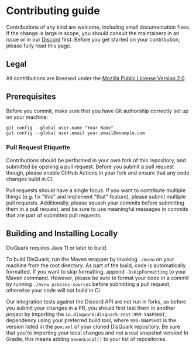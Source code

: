 # Contributing guide

Contributions of any kind are welcome, including small documentation fixes. If the change is large in scope, you should consult the maintainers in an issue or in our [Discord](https://github.com/disquark/disquark) first. Before you get started on your contribution, please fully read this page. 

## Legal

All contributions are licensed under the [Mozilla Public License Version 2.0](https://www.mozilla.org/en-US/MPL/2.0/).

## Prerequisites

Before you commit, make sure that you have Git authorship correctly set up on your machine:
```
git config --global user.name "Your Name"
git config --global user.email your.email@example.com
```

### Pull Request Etiquette

Contributions should be performed in your own fork of this repository, and submitted by opening a pull request. Before you submit a pull request though, please enable GitHub Actions in your fork and ensure that any code changes build in CI.

Pull requests should have a single focus. If you want to contribute multiple things (e.g. fix "this" and implement "that" feature), please submit multiple pull requests. Additionally, please squash your commits before submitting them in a pull request, and be sure to use meaningful  messages in commits that are part of submitted pull requests.

## Building and Installing Locally

DisQuark requires Java 11 or later to build.

To build DisQuark, run the Maven wrapper by invoking `./mvnw` on your machine from the root directory. As part of the build, code is automatically formatted. If you want to skip formatting, append `-DskipFormatting` to your Maven command. However, please be sure to format your code in a commit by running `./mvnw process-sources` before submitting a pull request, otherwise your code will not build in CI.

Our integration tests against the Discord API are not run in forks, so before you submit your changes in a PR, you should first test them in another project by importing the `io.disquark:disquark-rest:999-SNAPSHOT`, dependency using your preferred build tool, where `999-SNAPSHOT` is the version listed in the `pom.xml` of your cloned DisQuark repository. Be sure that you're importing your local changes and not a real snapshot version! In Gradle, this means adding `mavenLocal()` to your list of repositories.